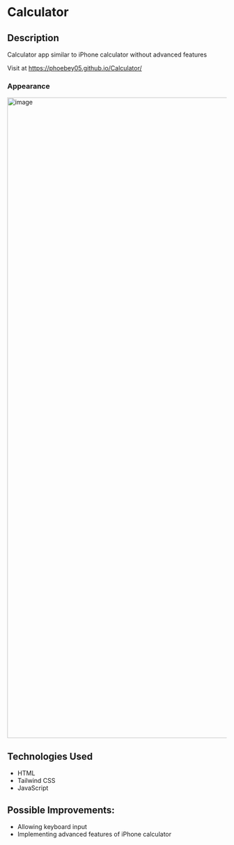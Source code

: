 # Calculator
## Description
Calculator app similar to iPhone calculator without advanced features

Visit at https://phoebey05.github.io/Calculator/

### Appearance
<img width="1470" alt="image" src="https://github.com/PhoebeY05/Calculator/assets/115935747/29790756-fc9d-4437-8d7f-c7526275368f">


## Technologies Used
- HTML
- Tailwind CSS
- JavaScript

## Possible Improvements:
- Allowing keyboard input
- Implementing advanced features of iPhone calculator
